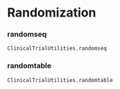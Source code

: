# Randomization

### randomseq
```@docs
ClinicalTrialUtilities.randomseq
```

### randomtable
```@docs
ClinicalTrialUtilities.randomtable
```
